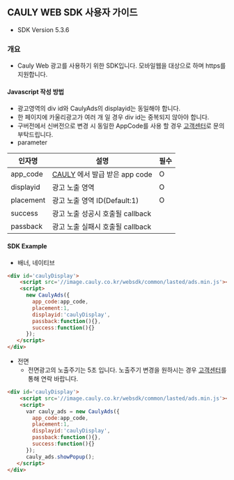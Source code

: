CAULY WEB SDK 사용자 가이드
----
* SDK Version 5.3.6

### 개요
* Cauly Web 광고를 사용하기 위한 SDK입니다.
모바일웹을 대상으로 하며 https를 지원합니다.

#### Javascript 작성 방법
- 광고영역의 div id와 CaulyAds의 displayid는 동일해야 합니다.
- 한 페이지에 카울리광고가 여러 개 일 경우 div id는 중복되지 않아야 합니다.
- 구버전에서 신버전으로 변경 시 동일한 AppCode를 사용 할 경우 [고객센터](https://www.cauly.net/index.html#/apps/contactUs/dev)로 문의부탁드립니다.
- parameter

인자명|설명|필수
---|---|---
app_code|<a href="http://www.cauly.net" target="_blank">CAULY</a> 에서 발급 받은 app code|O
displayid|광고 노출 영역|O|
placement|광고 노출 영역 ID(Default:1)|O 
success|광고 노출 성공시 호출될 callback| 
passback|광고 노출 실패시 호출될 callback| 


#### SDK Example
- 배너, 네이티브
```html
<div id='caulyDisplay'>
	<script src='//image.cauly.co.kr/websdk/common/lasted/ads.min.js'></script>
	<script>
      new CaulyAds({
        app_code:app_code,
        placement:1,
        displayid:'caulyDisplay',
        passback:function(){},
        success:function(){}
      });
   </script>
</div>
```
- 전면
	- 전면광고의 노출주기는 5초 입니다. 노출주기 변경을 원하시는 경우 [고객센터](https://www.cauly.net/index.html#/apps/contactUs/dev)를 통해 연락 바랍니다.
```html
<div id='caulyDisplay'>
	<script src='//image.cauly.co.kr/websdk/common/lasted/ads.min.js'></script>
	<script>
      var cauly_ads = new CaulyAds({
        app_code:app_code,
        placement:1,
        displayid:'caulyDisplay',
        passback:function(){},
        success:function(){}
      });
      cauly_ads.showPopup();
   </script>
</div>
```
